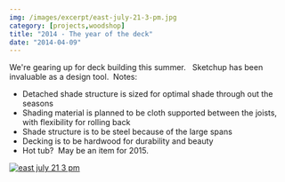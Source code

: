 ```yaml
---
img: /images/excerpt/east-july-21-3-pm.jpg
category: [projects,woodshop]
title: "2014 - The year of the deck"
date: "2014-04-09"
---
```


We're gearing up for deck building this summer.   Sketchup has been invaluable as a design tool.  Notes:

- Detached shade structure is sized for optimal shade through out the seasons
- Shading material is planned to be cloth supported between the joists, with flexibility for rolling back
- Shade structure is to be steel because of the large spans
- Decking is to be hardwood for durability and beauty
- Hot tub?  May be an item for 2015.

[![east july 21 3 pm](/images/east-july-21-3-pm.jpg)](http://blog.duanemcguire.com/wp-content/uploads/2014/04/east-july-21-3-pm.jpg)
